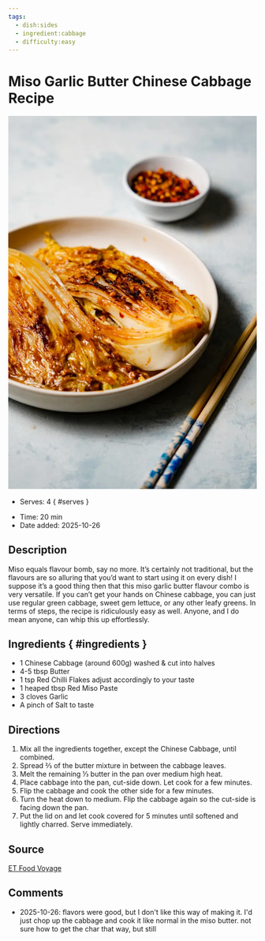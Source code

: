 ```yaml
---
tags:
  - dish:sides
  - ingredient:cabbage
  - difficulty:easy
---
```

<!-- Tags can have colon, but no space around it -->

# Miso Garlic Butter Chinese Cabbage Recipe

![Recipe picture](../images/rsz_vegetables_-_miso_butter_garlic_chinese_cabbage_4-1.jpg.webp)

<!-- Serves has to be a single number, no dashes, but text is allowed after the
number (e.g., 24 cookies) -->
- Serves: 4
{ #serves }
<!-- Time is not parsed, so anything can be input here, and additional
values can be added (e.g., "active time", "cooking time", etc) -->
- Time: 20 min
- Date added: 2025-10-26

## Description
Miso equals flavour bomb, say no more. It’s certainly not traditional, but the flavours are so alluring that you’d want to start using it on every dish! I suppose it’s a good thing then that this miso garlic butter flavour combo is very versatile. If you can’t get your hands on Chinese cabbage, you can just use regular green cabbage, sweet gem lettuce, or any other leafy greens. In terms of steps, the recipe is ridiculously easy as well. Anyone, and I do mean anyone, can whip this up effortlessly.

## Ingredients { #ingredients }

<!-- Decimals are allowed, fractions are not. For ranges, use only a single dash
and no spaces between the numbers. -->
- 1 Chinese Cabbage (around 600g) washed & cut into halves
- 4-5 tbsp Butter
- 1 tsp Red Chilli Flakes adjust accordingly to your taste
- 1 heaped tbsp Red Miso Paste
- 3 cloves Garlic
- A pinch of Salt to taste

## Directions

<!-- If you have a direction that refers to a number of some ingredient, wrap
the number in asterisks and add `{.ingredient-num}` afterwards. For example,
write `Add 2 Tbsp oil to pan` as `Add *2*{.ingredient-num} to pan`. This allows
us to properly change the number when changing the serves value. -->
1. Mix all the ingredients together, except the Chinese Cabbage, until combined.
2. Spread ⅔ of the butter mixture in between the cabbage leaves.
3. Melt the remaining ⅓ butter in the pan over medium high heat.
4. Place cabbage into the pan, cut-side down. Let cook for a few minutes.
5. Flip the cabbage and cook the other side for a few minutes.
6. Turn the heat down to medium. Flip the cabbage again so the cut-side is facing down the pan.
7. Put the lid on and let cook covered for 5 minutes until softened and lightly charred. Serve immediately.

## Source

[ET Food Voyage](https://www.etfoodvoyage.com/miso-garlic-butter-chinese-cabbage-recipe/)

## Comments

- 2025-10-26: flavors were good, but I don't like this way of making it. I'd just chop up the cabbage and cook it like normal in the miso butter. not sure how to get the char that way, but still
